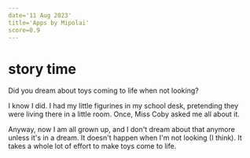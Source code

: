 ```yaml
---
date='11 Aug 2023'
title='Apps by Mipolai'
score=0.9
---
```


# story time

Did you dream about toys coming to life when not looking?

I know I did. I had my little figurines in my school desk, pretending they were living there in a little room. Once, Miss Coby asked me all about it.

Anyway, now I am all grown up, and I don't dream about that anymore unless it's in a dream. It doesn't happen when I'm not looking (I think). It takes a whole lot of effort to make toys come to life.

